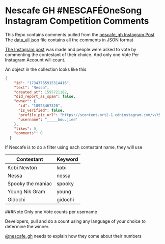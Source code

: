 # Nescafe GH #NESCAFÉOneSong Instagram Competition Comments
This Repo contains comments pulled from the  [nescafe_gh Instagram Post](https://www.instagram.com/p/CCxjYoHpxPP/)
The [data_all.json](https://github.com/timoye/kotey-ig-response/blob/master/data_all.json) file contains all the comments in JSON format

[The Instagram post](https://www.instagram.com/p/CCxjYoHpxPP/) was made and people were asked to vote by commenting the contestant of their choice. And only one Vote Per Instagram Account will count.
 
 An object in the collection looks like this
 ```json
{
     "id": "17843735915314416",
     "text": "Nessa",
     "created_at": 1595721182,
     "did_report_as_spam": false,
     "owner": {
       "id": "10923467320",
       "is_verified": false,
       "profile_pic_url": "https://scontent-ort2-1.cdninstagram.com/v/t51.2885-19/s150x150/50676812_319384725356340_6150837795771383808_n.jpg?_nc_ht=scontent-ort2-1.cdninstagram.com&_nc_ohc=APmJpyNnVX4AX-2oS6o&oh=c918da4771b5601bf116d16d6c271072&oe=5F446632",
       "username": "_____bou.jiee"
     },
     "likes": 0,
     "comments": 0
   }
 ```
 
If Nescafe is to do a filter using each contestant name,
they will use

| Contestant  | Keyword |
| ------------- | ------------- |
| Kobi Newton  | kobi  |
| Nessa  | nessa  |
| Spooky the maniac  | spooky  |
| Young Nik Gram  | young  |
| Gidochi  | gidochi  |

###Note
Only one Vote counts per username

Developers, pull and do a count using any language of your choice to determine the winner.

[@nescafe_gh](https://www.instagram.com/nescafe_gh/) needs to explain how they come about their numbers